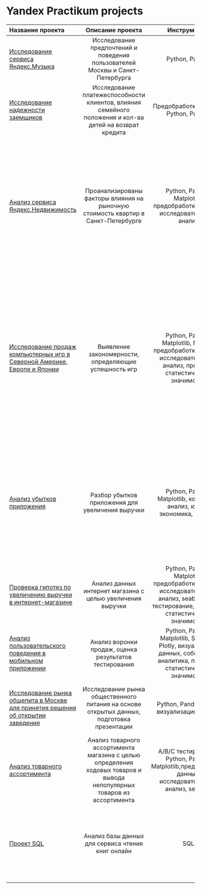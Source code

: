 # Yandex Practikum projects

Название проекта			|			Описание проекта | Инструменты | Выводы
:---------------------------------------|:------------------------------:|:------------------------------:|:------------------------------:|
[Исследование сервиса Яндекс.Музыка](https://github.com/DianaTaim/Yandex_practikum/tree/main/%D0%98%D1%81%D1%81%D0%BB%D0%B5%D0%B4%D0%BE%D0%B2%D0%B0%D0%BD%D0%B8%D0%B5%20%D1%81%D0%B5%D1%80%D0%B2%D0%B8%D1%81%D0%B0%20%D0%AF%D0%BD%D0%B4%D0%B5%D0%BA%D1%81.%D0%9C%D1%83%D0%B7%D1%8B%D0%BA%D0%B0)| Исследование предпочтений и поведения пользователей Москвы и Санкт-Петербурга  |Python, Pandas | Выполнена преобработка данных, проведены исследования в части предпочтений пользователя
[Исследование надежности заемщиков](https://github.com/DianaTaim/Yandex_practikum/tree/main/%D0%98%D1%81%D1%81%D0%BB%D0%B5%D0%B4%D0%BE%D0%B2%D0%B0%D0%BD%D0%B8%D0%B5%20%D0%BD%D0%B0%D0%B4%D0%B5%D0%B6%D0%BD%D0%BE%D1%81%D1%82%D0%B8%20%D0%B7%D0%B0%D0%B5%D0%BC%D1%89%D0%B8%D0%BA%D0%BE%D0%B2) | Исследование платежеспособности клиентов, влияния семейного положения  и кол-ва детей на возврат кредита | Предобработка данных, Python, Pandas | Выполнена предобработка данных, исследованы зависимости между целью, доходом и возвратом кредита
[Анализ сервиса Яндекс.Недвижимость](https://github.com/DianaTaim/Yandex_practikum/tree/main/%D0%90%D0%BD%D0%B0%D0%BB%D0%B8%D0%B7%20%D1%80%D1%8B%D0%BD%D0%BA%D0%B0%20%D0%BD%D0%B5%D0%B4%D0%B2%D0%B8%D0%B6%D0%B8%D0%BC%D0%BE%D1%81%D1%82%D0%B8) |Проанализированы факторы влияния на рыночную стоимость квартир в Санкт-Петербурге |Python, Pandas, Matplotlib, предобработка данных, исследовательский анализ |На основе данных сервиса Яндекс.Недвижимость определена рыночная стоимость объектов недвижимости разного типа, типичные параметры квартир, в зависимости от удаленности от центра. Проведена предобработка данных. Добавлены новые данные. Построены гистограммы, диаграммы рассеяния | 
[Исследование продаж компьютерных игр в Северной Америке, Европе и Японии](https://github.com/DianaTaim/Yandex_practikum/tree/main/%D0%98%D1%81%D1%81%D0%BB%D0%B5%D0%B4%D0%BE%D0%B2%D0%B0%D0%BD%D0%B8%D0%B5%20%D0%BF%D1%80%D0%BE%D0%B4%D0%B0%D0%B6%20%D0%BA%D0%BE%D0%BC%D0%BF%D1%8C%D1%8E%D1%82%D0%B5%D1%80%D0%BD%D1%8B%D1%85%20%D0%B8%D0%B3%D1%80) | Выявление закономерности, определяющие успешность игр | Python, Pandas, Matplotlib, Numpy, предобработка данных, исследовательский анализ, проверка статистической значимости  | Выявлены параметры, определяющие успешность игры в разных регионах мира. Проведена предобработка данных, анализ. Выбран актуальный период для анализа. Составлены портреты пользователей каждого региона. Проверены гипотезы: средние пользовательские рейтинги платформ Xbox One и PC одинаковые; средние пользовательские рейтинги жанров Action и Sports разные. 
[Анализ убытков приложения](https://github.com/DianaTaim/Yandex_practikum/tree/main/%D0%90%D0%BD%D0%B0%D0%BB%D0%B8%D0%B7%20%D1%83%D0%B1%D1%8B%D1%82%D0%BA%D0%BE%D0%B2%20%D0%BF%D1%80%D0%B8%D0%BB%D0%BE%D0%B6%D0%B5%D0%BD%D0%B8%D1%8F)| Разбор убытков приложения для увеличения выручки | Python, Pandas, Matplotlib, когортный анализ, юнит-экономика, seaborn | Проведен анализ данных от ProcrastinatePRO+. Рассчитаны различные метрики, использован когортный анализ: LTV, CAC, Retention rate, DAU, WAU, MAU и т.д. Использованы уже написанные ранее функции расчёта метрик. Сделаны правильные выводы по полученным данным.
[Проверка гипотез по увеличению выручки в интернет-магазине](https://github.com/DianaTaim/Yandex_practikum/tree/main/%D0%9F%D1%80%D0%BE%D0%B2%D0%B5%D1%80%D0%BA%D0%B0%20%D0%B3%D0%B8%D0%BF%D0%BE%D1%82%D0%B5%D0%B7%20%D0%BF%D0%BE%20%D1%83%D0%B2%D0%B5%D0%BB%D0%B8%D1%87%D0%B5%D0%BD%D0%B8%D1%8E%20%D0%B2%D1%8B%D1%80%D1%83%D1%87%D0%BA%D0%B8%20%D0%B8%D0%BD%D1%82%D0%B5%D1%80%D0%BD%D0%B5%D1%82%20%D0%BC%D0%B0%D0%B3%D0%B0%D0%B7%D0%B8%D0%BD%D0%B0)  | Анализ данных интернет магазина с целью увеличения выручки  | Python, Pandas, Matplotlib, предобработка данных, исследовательский анализ, seaborn, A/B тестирование, Проверка статистической значимости | Расчитаны различные метрики, проведен когортный анализ
[Анализ пользовательского поведения в мобильном приложении](https://github.com/DianaTaim/Yandex_practikum/tree/main/%D0%90%D0%BD%D0%B0%D0%BB%D0%B8%D0%B7%20%D0%BF%D0%BE%D0%B2%D0%B5%D0%B4%D0%B5%D0%BD%D0%B8%D1%8F%20%D0%BF%D0%BE%D0%BB%D1%8C%D0%B7%D0%BE%D0%B2%D0%B0%D1%82%D0%B5%D0%BB%D0%B5%D0%B9%20%D0%B2%20%D0%BC%D0%BE%D0%B1%D0%B8%D0%BB%D1%8C%D0%BD%D0%BE%D0%BC%20%D0%BF%D1%80%D0%B8%D0%BB%D0%BE%D0%B6%D0%B5%D0%BD%D0%B8%D0%B8) | Анализ воронки продаж, оценка результатов тестирования | Python, Pandas, Matplotlib, Seaborn, Plotly, визуализация данных, событийная аналитика, проверка статистической значимости | Проанализирован путь пользователей до покупки и результатов А/В тестирования
[Исследование рынка общепита в Москве для принятия решения об открытии заведения](https://github.com/DianaTaim/Yandex_practikum/tree/main/%D0%98%D1%81%D1%81%D0%BB%D0%B5%D0%B4%D0%BE%D0%B2%D0%B0%D0%BD%D0%B8%D0%B5%20%D1%80%D1%8B%D0%BD%D0%BA%D0%B0%20%D0%BE%D0%B1%D1%89%D0%B5%D0%BF%D0%B8%D1%82%D0%B0%20%D0%9C%D0%BE%D1%81%D0%BA%D0%B2%D1%8B)  | Исследование рынка общественного питания на основе открытых данных, подготовка презентации | Python, Pandas, Ploty, визуализация данных | Проведено исследование рынка заведений Москвы, визуализированы данные, даны рекомендации по открытию ресторана
[Анализ товарного ассортимента](https://github.com/DianaTaim/Yandex_practikum/tree/main/%D0%90%D0%BD%D0%B0%D0%BB%D0%B8%D0%B7%20%D1%82%D0%BE%D0%B2%D0%B0%D1%80%D0%BD%D0%BE%D0%B3%D0%BE%20%D0%B0%D1%81%D1%81%D0%BE%D1%80%D1%82%D0%B8%D0%BC%D0%B5%D0%BD%D1%82%D0%B0) | Анализ товарного ассортимента магазина с целью определения ходовых товаров и вывода непопулярных товаров из ассортимента |А/В/С тестирование, Python, Pandas, Matplotlib,предобработка данных, исследовательский анализ, seaborn | Проанализирован товарный ассортимент, проведен A/B/C анализ, даны рекомендации по выводу товаров из ассортимента
[Проект SQL](https://github.com/DianaTaim/Yandex_practikum/tree/main/SQL%20project) | Анализ базы данных для сервиса чтения книг онлайн | SQL | Посчитаны количество обзоров и среднюю оценку, определено издательство, выпустившее большее количество книг и выявлен автор с самой высокой средней оценкой
